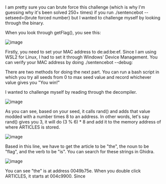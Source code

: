 I am pretty sure you can brute force this challenge (which is why I'm guessing why it's been solved 250+ times) if you run ./sentencebot --setseed={brute forced number} but I wanted to challenge myself by looking through the binary.

When you look through getFlag(), you see this:

![image](https://github.com/tzwukerf/canyouhackit2023/assets/77770175/3374674b-06df-45d7-8408-ea879bc8348c)

Firstly, you need to set your MAC address to de:ad:be:ef. Since I am using WSL2 for Linux, I had to set it through Windows' Device Management. You can verify your MAC address by doing ./sentencebot --debug:

There are two methods for doing the next part. You can run a bash script in which you try all seeds from 0 to max seed value and record whichever value gives you "You win!"

I wanted to challenge myself by reading through the decompiler.

![image](https://github.com/tzwukerf/canyouhackit2023/assets/77770175/bffb1013-7d1b-4465-bcd4-251ec817b665)

As you can see, based on your seed, it calls rand() and adds that value modded with a number times 8 to an address. In other words, let's say rand() gives you 3, it will do (3 % 6) * 8 and add it to the memory address of where ARTICLES is stored.

![image](https://github.com/tzwukerf/canyouhackit2023/assets/77770175/7b5ab520-da86-4c46-bef4-136daff20149)

Based in this line, we have to get the article to be "the", the noun to be "flag", and the verb to be "is". You can search for these strings in Ghidra.

![image](https://github.com/tzwukerf/canyouhackit2023/assets/77770175/8018a972-d15a-44e4-9479-cdeb6a2fd0b5)

You can see "the" is at address 0049b75e. When you double click ARTICLES, it starts at 004c9900. Since 
